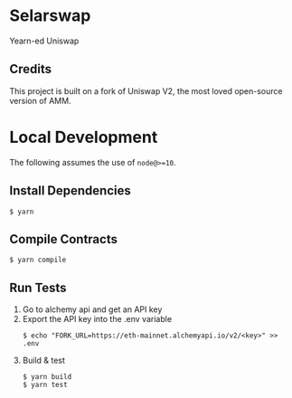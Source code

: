# Selarswap

Yearn-ed Uniswap

## Credits

This project is built on a fork of Uniswap V2, the most loved open-source version of AMM.

# Local Development

The following assumes the use of `node@>=10`.

## Install Dependencies

```
$ yarn
```

## Compile Contracts

```
$ yarn compile
```

## Run Tests

1. Go to alchemy api and get an API key
2. Export the API key into the .env variable
   ```
   $ echo "FORK_URL=https://eth-mainnet.alchemyapi.io/v2/<key>" >> .env
   ```
3. Build & test
   ```
   $ yarn build
   $ yarn test
   ```
